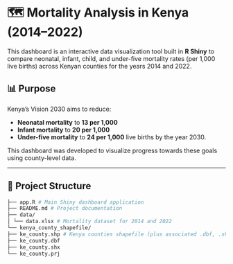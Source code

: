 # 🗺️ Mortality Analysis in Kenya (2014–2022)

This dashboard is an interactive data visualization tool built in **R Shiny** to compare neonatal, infant, child, and under-five mortality rates (per 1,000 live births) across Kenyan counties for the years 2014 and 2022.

## 📊 Purpose

Kenya’s Vision 2030 aims to reduce:
- **Neonatal mortality** to **13 per 1,000**
- **Infant mortality** to **20 per 1,000**
- **Under-five mortality** to **24 per 1,000** live births by the year 2030.

This dashboard was developed to visualize progress towards these goals using county-level data.

---

## 📁 Project Structure

```bash
├── app.R # Main Shiny dashboard application
├── README.md # Project documentation
├── data/
│ └── data.xlsx # Mortality dataset for 2014 and 2022
└── kenya_county_shapefile/
├── ke_county.shp # Kenya counties shapefile (plus associated .dbf, .shx, .prj files)
├── ke_county.dbf
├── ke_county.shx
└── ke_county.prj

